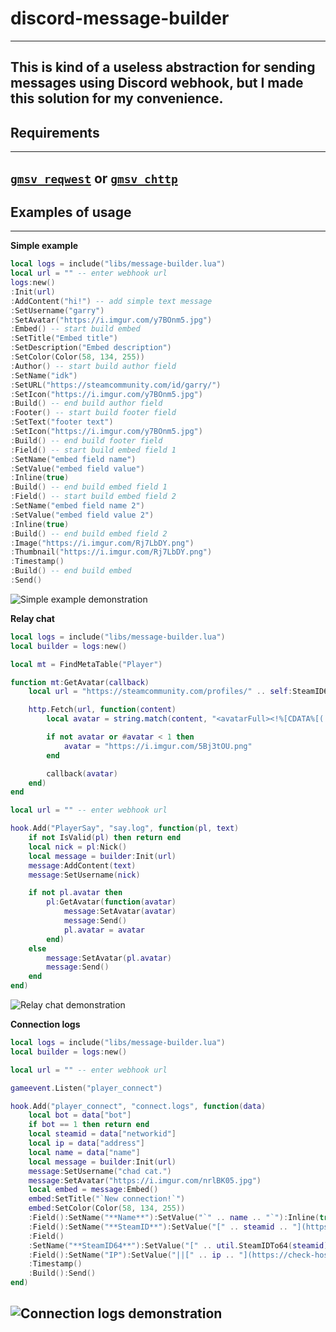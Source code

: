 # discord-message-builder
---
This is kind of a useless abstraction for sending messages using Discord webhook, but I made this solution for my convenience.
---
## Requirements
---
[`gmsv_reqwest`](https://github.com/WilliamVenner/gmsv_reqwest) or [`gmsv_chttp`](https://github.com/timschumi/gmod-chttp)
---
## Examples of usage
---
**Simple example**
```lua
local logs = include("libs/message-builder.lua")
local url = "" -- enter webhook url
logs:new()
:Init(url)
:AddContent("hi!") -- add simple text message
:SetUsername("garry")
:SetAvatar("https://i.imgur.com/y7BOnm5.jpg")
:Embed() -- start build embed
:SetTitle("Embed title")
:SetDescription("Embed description")
:SetColor(Color(58, 134, 255))
:Author() -- start build author field
:SetName("idk")
:SetURL("https://steamcommunity.com/id/garry/")
:SetIcon("https://i.imgur.com/y7BOnm5.jpg")
:Build() -- end build author field
:Footer() -- start build footer field
:SetText("footer text")
:SetIcon("https://i.imgur.com/y7BOnm5.jpg")
:Build() -- end build footer field
:Field() -- start build embed field 1
:SetName("embed field name")
:SetValue("embed field value")
:Inline(true)
:Build() -- end build embed field 1
:Field() -- start build embed field 2
:SetName("embed field name 2")
:SetValue("embed field value 2")
:Inline(true)
:Build() -- end build embed field 2
:Image("https://i.imgur.com/Rj7LbDY.png")
:Thumbnail("https://i.imgur.com/Rj7LbDY.png")
:Timestamp()
:Build() -- end build embed
:Send()
```
![Simple example demonstration](https://i.imgur.com/Rxmv8lO.png)

**Relay chat**
```lua
local logs = include("libs/message-builder.lua")
local builder = logs:new()

local mt = FindMetaTable("Player")

function mt:GetAvatar(callback)
    local url = "https://steamcommunity.com/profiles/" .. self:SteamID64() .. "?xml=1"

    http.Fetch(url, function(content)
        local avatar = string.match(content, "<avatarFull><!%[CDATA%[(.-)%]%]></avatarFull>")

        if not avatar or #avatar < 1 then
            avatar = "https://i.imgur.com/5Bj3tOU.png"
        end

        callback(avatar)
    end)
end

local url = "" -- enter webhook url

hook.Add("PlayerSay", "say.log", function(pl, text)
    if not IsValid(pl) then return end
    local nick = pl:Nick()
    local message = builder:Init(url)
    message:AddContent(text)
    message:SetUsername(nick)

    if not pl.avatar then
        pl:GetAvatar(function(avatar)
            message:SetAvatar(avatar)
            message:Send()
            pl.avatar = avatar
        end)
    else
        message:SetAvatar(pl.avatar)
        message:Send()
    end
end)
```
![`Relay chat demonstration`](https://i.imgur.com/tTcIz7n.png)

**Connection logs**
```lua
local logs = include("libs/message-builder.lua")
local builder = logs:new()

local url = "" -- enter webhook url

gameevent.Listen("player_connect")

hook.Add("player_connect", "connect.logs", function(data)
    local bot = data["bot"]
    if bot == 1 then return end
    local steamid = data["networkid"]
    local ip = data["address"]
    local name = data["name"]
    local message = builder:Init(url)
    message:SetUsername("chad cat.")
    message:SetAvatar("https://i.imgur.com/nrlBK05.jpg")
    local embed = message:Embed()
    embed:SetTitle("`New connection!`")
    embed:SetColor(Color(58, 134, 255))
    :Field():SetName("**Name**"):SetValue("`" .. name .. "`"):Inline(true):Build()
    :Field():SetName("**SteamID**"):SetValue("[" .. steamid .. "](https://steamid.io/lookup/" .. steamid .. ")"):Inline(true):Build()
    :Field()
    :SetName("**SteamID64**"):SetValue("[" .. util.SteamIDTo64(steamid) .. "](https://steamid.io/lookup/" .. util.SteamIDTo64(steamid) .. ")"):Inline(true):Build()
    :Field():SetName("IP"):SetValue("||[" .. ip .. "](https://check-host.net/ip-info?host=" .. string.Explode(":", ip)[1] .. ")||"):Inline(true):Build()
    :Timestamp()
    :Build():Send()
end)
```
![Connection logs demonstration](https://i.imgur.com/qQ6yHFZ.png)
---